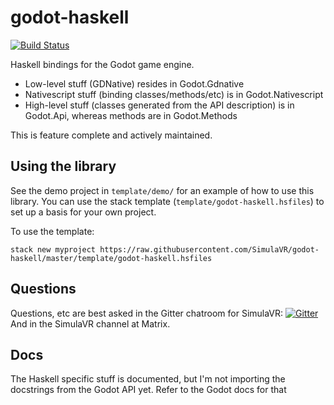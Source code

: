 # godot-haskell

[![Build Status](https://travis-ci.org/SimulaVR/godot-haskell.svg?branch=master)](https://travis-ci.org/SimulaVR/godot-haskell)

Haskell bindings for the Godot game engine.
* Low-level stuff (GDNative) resides in Godot.Gdnative
* Nativescript stuff (binding classes/methods/etc) is in Godot.Nativescript
* High-level stuff (classes generated from the API description) is in Godot.Api, whereas methods are in Godot.Methods

This is feature complete and actively maintained.

## Using the library

See the demo project in `template/demo/` for an example of how to use this
library. You can use the stack template (`template/godot-haskell.hsfiles`) to
set up a basis for your own project.

To use the template:
```
stack new myproject https://raw.githubusercontent.com/SimulaVR/godot-haskell/master/template/godot-haskell.hsfiles
```

## Questions

Questions, etc are best asked in the Gitter chatroom for SimulaVR: [![Gitter](https://badges.gitter.im/SimulaVR/Simula.svg)](https://gitter.im/SimulaVR/Simula?utm_source=badge&utm_medium=badge&utm_campaign=pr-badge)
And in the SimulaVR channel at Matrix.

## Docs

The Haskell specific stuff is documented, but I'm not importing the docstrings from the Godot API yet. Refer to the Godot docs for that
